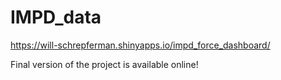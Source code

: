 # IMPD_data
https://will-schrepferman.shinyapps.io/impd_force_dashboard/

Final version of the project is available online!
